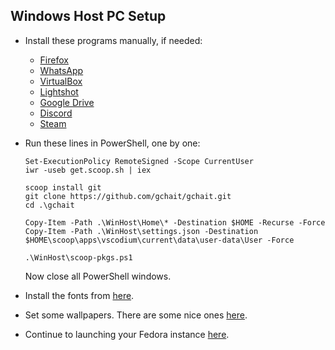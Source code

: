 ## Windows Host PC Setup

- Install these programs manually, if needed:
  - [Firefox](https://www.mozilla.org/en-US/firefox/new/)
  - [WhatsApp](https://www.whatsapp.com/download)
  - [VirtualBox](https://www.virtualbox.org/wiki/Downloads)
  - [Lightshot](https://app.prntscr.com/en/index.html)
  - [Google Drive](https://www.google.com/drive/download/)
  - [Discord](https://discord.com/download)
  - [Steam](https://store.steampowered.com/about/)

- Run these lines in PowerShell, one by one:
  ```
  Set-ExecutionPolicy RemoteSigned -Scope CurrentUser
  iwr -useb get.scoop.sh | iex
  
  scoop install git
  git clone https://github.com/gchait/gchait.git
  cd .\gchait
  
  Copy-Item -Path .\WinHost\Home\* -Destination $HOME -Recurse -Force
  Copy-Item -Path .\WinHost\settings.json -Destination $HOME\scoop\apps\vscodium\current\data\user-data\User -Force
  
  .\WinHost\scoop-pkgs.ps1
  ```
  Now close all PowerShell windows.

- Install the fonts from [here](../Fonts).

- Set some wallpapers. There are some nice ones [here](../Wallpapers).

- Continue to launching your Fedora instance [here](../Vagrant/README.md).
